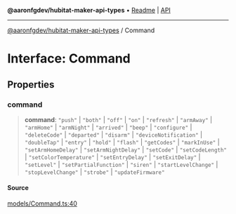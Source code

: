 **@aaronfgdev/hubitat-maker-api-types** • [Readme](../README.md) \| [API](../globals.md)

***

[@aaronfgdev/hubitat-maker-api-types](../README.md) / Command

# Interface: Command

## Properties

### command

> **command**: `"push"` \| `"both"` \| `"off"` \| `"on"` \| `"refresh"` \| `"armAway"` \| `"armHome"` \| `"armNight"` \| `"arrived"` \| `"beep"` \| `"configure"` \| `"deleteCode"` \| `"departed"` \| `"disarm"` \| `"deviceNotification"` \| `"doubleTap"` \| `"entry"` \| `"hold"` \| `"flash"` \| `"getCodes"` \| `"markInUse"` \| `"setArmHomeDelay"` \| `"setArmNightDelay"` \| `"setCode"` \| `"setCodeLength"` \| `"setColorTemperature"` \| `"setEntryDelay"` \| `"setExitDelay"` \| `"setLevel"` \| `"setPartialFunction"` \| `"siren"` \| `"startLevelChange"` \| `"stopLevelChange"` \| `"strobe"` \| `"updateFirmware"`

#### Source

[models/Command.ts:40](https://github.com/aaronfg/hubitat-maker-api-types/blob/1509cff/src/models/Command.ts#L40)
